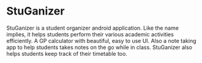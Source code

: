 # StuGanizer
StuGanizer is a student organizer android application. Like the name implies, it helps students perform their various academic activities efficiently.
A GP calculator with beautiful, easy to use UI. Also a note taking app to help students takes notes on the go while in class. StuGanizer also helps students keep track of their timetable too.
